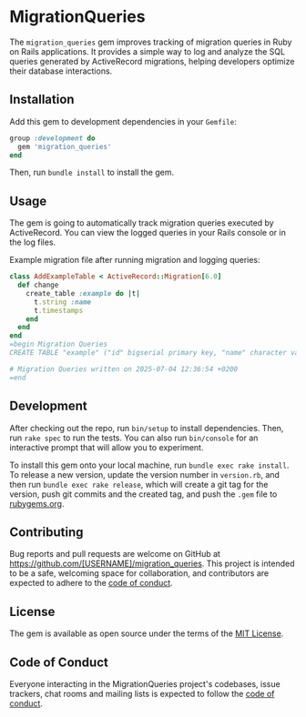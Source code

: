 # MigrationQueries

The `migration_queries` gem improves tracking of migration queries in Ruby on Rails applications. It provides a simple way to log and analyze the SQL queries generated by ActiveRecord migrations, helping developers optimize their database interactions.

## Installation

Add this gem to development dependencies in your `Gemfile`:

```ruby
group :development do
  gem 'migration_queries'
end
```

Then, run `bundle install` to install the gem.

## Usage

The gem is going to automatically track migration queries executed by ActiveRecord. You can view the logged queries in your Rails console or in the log files.

Example migration file after running migration and logging queries:

```ruby
class AddExampleTable < ActiveRecord::Migration[6.0]
  def change
    create_table :example do |t|
      t.string :name
      t.timestamps
    end
  end
end
=begin Migration Queries
CREATE TABLE "example" ("id" bigserial primary key, "name" character varying, "created_at" timestamp(6) NOT NULL, "updated_at" timestamp(6) NOT NULL)

# Migration Queries written on 2025-07-04 12:36:54 +0200
=end
```

## Development

After checking out the repo, run `bin/setup` to install dependencies. Then, run `rake spec` to run the tests. You can also run `bin/console` for an interactive prompt that will allow you to experiment.

To install this gem onto your local machine, run `bundle exec rake install`. To release a new version, update the version number in `version.rb`, and then run `bundle exec rake release`, which will create a git tag for the version, push git commits and the created tag, and push the `.gem` file to [rubygems.org](https://rubygems.org).

## Contributing

Bug reports and pull requests are welcome on GitHub at https://github.com/[USERNAME]/migration_queries. This project is intended to be a safe, welcoming space for collaboration, and contributors are expected to adhere to the [code of conduct](https://github.com/[USERNAME]/migration_queries/blob/master/CODE_OF_CONDUCT.md).

## License

The gem is available as open source under the terms of the [MIT License](https://opensource.org/licenses/MIT).

## Code of Conduct

Everyone interacting in the MigrationQueries project's codebases, issue trackers, chat rooms and mailing lists is expected to follow the [code of conduct](https://github.com/[USERNAME]/migration_queries/blob/master/CODE_OF_CONDUCT.md).
